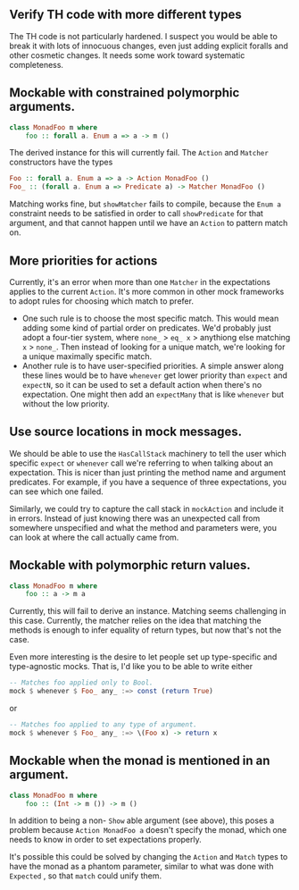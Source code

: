 ## Verify TH code with more different types

The TH code is not particularly hardened.  I suspect you would be able to break
it with lots of innocuous changes, even just adding explicit foralls and other
cosmetic changes.  It needs some work toward systematic completeness.

## Mockable with constrained polymorphic arguments.

``` haskell
class MonadFoo m where
    foo :: forall a. Enum a => a -> m ()
```

The derived instance for this will currently fail.  The `Action` and `Matcher`
constructors have the types

``` haskell
Foo :: forall a. Enum a => a -> Action MonadFoo ()
Foo_ :: (forall a. Enum a => Predicate a) -> Matcher MonadFoo ()
```

Matching works fine, but `showMatcher` fails to compile, because the `Enum a`
constraint needs to be satisfied in order to call `showPredicate` for that
argument, and that cannot happen until we have an `Action` to pattern match on.

## More priorities for actions

Currently, it's an error when more than one `Matcher` in the expectations
applies to the current `Action`.  It's more common in other mock frameworks to
adopt rules for choosing which match to prefer.

* One such rule is to choose the most specific match.  This would mean adding
  some kind of partial order on predicates.  We'd probably just adopt a
  four-tier system, where `none_` > `eq_ x` > anythiong else matching `x` >
  `none_`.  Then instead of looking for a unique match, we're looking for a
  unique maximally specific match.
* Another rule is to have user-specified priorities.  A simple answer along
  these lines would be to have `whenever` get lower priority than `expect` and
  `expectN`, so it can be used to set a default action when there's no
  expectation.  One might then add an `expectMany` that is like `whenever` but
  without the low priority.

## Use source locations in mock messages.

We should be able to use the `HasCallStack` machinery to tell the user which
specific `expect` or `whenever` call we're referring to when talking about an
expectation.  This is nicer than just printing the method name and argument
predicates.  For example, if you have a sequence of three expectations, you can
see which one failed.

Similarly, we could try to capture the call stack in `mockAction` and include
it in errors.  Instead of just knowing there was an unexpected call from
somewhere unspecified and what the method and parameters were, you can look at
where the call actually came from.

## Mockable with polymorphic return values.

``` haskell
class MonadFoo m where
    foo :: a -> m a
```

Currently, this will fail to derive an instance.  Matching seems challenging in
this case.  Currently, the matcher relies on the idea that matching the methods
is enough to infer equality of return types, but now that's not the case.

Even more interesting is the desire to let people set up type-specific and
type-agnostic mocks.  That is, I'd like you to be able to write either

``` haskell
-- Matches foo applied only to Bool.
mock $ whenever $ Foo_ any_ :=> const (return True)
```

or

``` haskell
-- Matches foo applied to any type of argument.
mock $ whenever $ Foo_ any_ :=> \(Foo x) -> return x
```

## Mockable when the monad is mentioned in an argument.

``` haskell
class MonadFoo m where
    foo :: (Int -> m ()) -> m ()
```

In addition to being a non- `Show` able argument (see above), this poses a
problem because `Action MonadFoo a` doesn't specify the monad, which one needs
to know in order to set expectations properly.

It's possible this could be solved by changing the `Action` and `Match` types
to have the monad as a phantom parameter, similar to what was done with
`Expected` , so that `match` could unify them.
